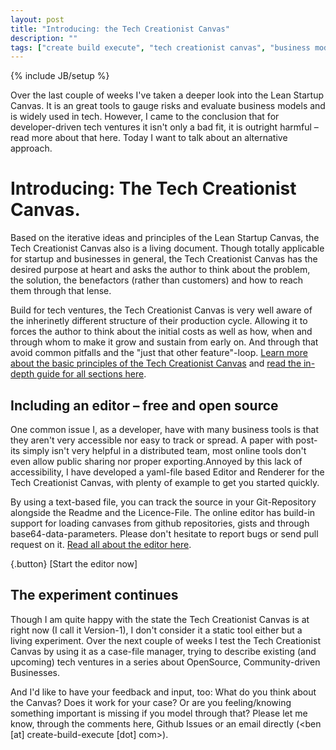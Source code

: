 ```yaml
---
layout: post
title: "Introducing: the Tech Creationist Canvas"
description: ""
tags: ["create build execute", "tech creationist canvas", "business model canvas", "cbe", "lean startup canvas", "lean startup"]
---
```

{% include JB/setup %}


Over the last couple of weeks I've taken a deeper look into the Lean Startup Canvas. It is an great tools to gauge risks and evaluate business models and is widely used in tech. However, I came to the conclusion that for developer-driven tech ventures it isn't only a bad fit, it is outright harmful – read more about that here. Today I want to talk about an alternative approach.

# Introducing: The Tech Creationist Canvas.

Based on the iterative ideas and principles of the Lean Startup Canvas, the Tech Creationist Canvas also is a living document. Though totally applicable for startup and businesses in general, the Tech Creationist Canvas has the desired purpose at heart and asks the author to think about the problem, the solution, the benefactors (rather than customers) and how to reach them through that lense.

Build for tech ventures, the Tech Creationist Canvas is very well aware of the inherinetly different structure of their production cycle. Allowing it to forces the author to think about the initial costs as well as how, when and through whom to make it grow and sustain from early on. And through that avoid common pitfalls and the "just that other feature"-loop. [Learn more about the basic principles of the Tech Creationist Canvas]() and [read the in-depth guide for all sections here]().

## Including an editor – free and open source

One common issue I, as a developer, have with many business tools is that they aren't very accessible nor easy to track or spread. A paper  with post-its simply isn't very helpful in a distributed team, most online tools don't even allow public sharing nor proper exporting.Annoyed by this lack of accessibility, I have developed a yaml-file based Editor and Renderer for the Tech Creationist Canvas, with plenty of example to get you started quickly.

By using a text-based file, you can track the source in your Git-Repository alongside the Readme and the Licence-File. The online editor has build-in support for loading canvases from github repositories, gists and through base64-data-parameters. Please don't hesitate to report bugs or send pull request on it. [Read all about the editor here]().

{.button}
[Start the editor now]

## The experiment continues

Though I am quite happy with the state the Tech Creationist Canvas is at right now (I call it Version-1), I don't consider it a static tool either but a living experiment. Over the next couple of weeks I test the Tech Creationist Canvas by using it as a case-file manager, trying to describe existing (and upcoming) tech ventures in a series about OpenSource, Community-driven Businesses.

And I'd like to have your feedback and input, too: What do you think about the Canvas? Does it work for your case? Or are you feeling/knowing something important is missing if you model through that? Please let me know, through the comments here, Github Issues or an email directly (<ben [at] create-build-execute [dot] com>).





